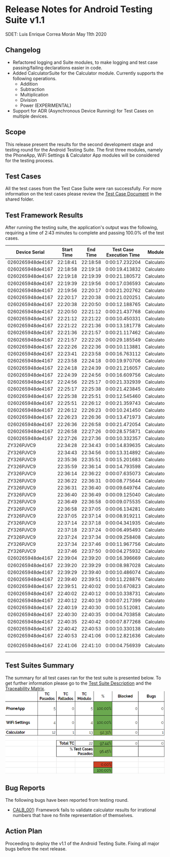 # Release Notes for Android Testing Suite v1.1
SDET: Luis Enrique Correa Morán
May 11th 2020

## Changelog
* Refactored logging and Suite modules, to make logging and test case passing/failing declarations easier in code.
* Added CalculatorSuite for the Calculator module. Currently supports the following operations.
    * Addition
    * Subtraction
    * Multiplication
    * Division
    * Power (EXPERIMENTAL)
* Support for ADR (Asynchronous Device Running) for Test Cases on multiple devices.

## Scope
This release present the results for the second development stage and testing round for the Android Testing Suite. The first three modules, namely the PhoneApp, WiFi Settings & Calculator App modules will be considered for the testing process.

## Test Cases
All the test cases from the Test Case Suite were ran successfully. For more information on the test cases please review the [Test Case Document](https://docs.google.com/spreadsheets/d/13U0UXEtuSqAp-kqhkFW-uvMW_utKNBC43l2fw9tXQbw/edit#gid=0) in the shared folder.

## Test Framework Results
After running the testing suite, the application's output was the following, requiring a time of 2:43 minutes tu complete and passing 100.0% of the test cases.

|Device Serial|Start Time |End Time |Test Case Execution Time |Module |Test Case ID  |Status |                                                                       |
|----------------|---------|---------|---------------|-----------|--------|-------|-----------------------------------------------------------------------|
|0260265948de4167| 22:18:41| 22:18:58| 0:00:17.232204| Calculator| CAL_001| PASSED|                                                                       |
|0260265948de4167| 22:18:58| 22:19:18| 0:00:19.413832| Calculator| CAL_002| PASSED|                                                                       |
|0260265948de4167| 22:19:18| 22:19:39| 0:00:21.180572| Calculator| CAL_003| PASSED|                                                                       |
|0260265948de4167| 22:19:39| 22:19:56| 0:00:17.036593| Calculator| CAL_004| PASSED|                                                                       |
|0260265948de4167| 22:19:56| 22:20:17| 0:00:21.202762| Calculator| CAL_005| PASSED|                                                                       |
|0260265948de4167| 22:20:17| 22:20:38| 0:00:21.020251| Calculator| CAL_006| PASSED|                                                                       |
|0260265948de4167| 22:20:38| 22:20:50| 0:00:12.188765| Calculator| CAL_007| PASSED|                                                                       |
|0260265948de4167| 22:20:50| 22:21:12| 0:00:21.437768| Calculator| CAL_008| PASSED|                                                                       |
|0260265948de4167| 22:21:12| 22:21:22| 0:00:10.450331| Calculator| CAL_009| PASSED|                                                                       |
|0260265948de4167| 22:21:22| 22:21:36| 0:00:13.181778| Calculator| CAL_010| PASSED|                                                                       |
|0260265948de4167| 22:21:36| 22:21:57| 0:00:21.117462| Calculator| CAL_011| PASSED|                                                                       |
|0260265948de4167| 22:21:57| 22:22:26| 0:00:29.185549| Calculator| CAL_012| PASSED|                                                                       |
|0260265948de4167| 22:22:26| 22:22:36| 0:00:10.113881| Calculator| CAL_013| PASSED|                                                                       |
|0260265948de4167| 22:23:41| 22:23:58| 0:00:16.763112| Calculator| CAL_001| PASSED|                                                                       |
|0260265948de4167| 22:23:58| 22:24:18| 0:00:19.970706| Calculator| CAL_002| PASSED|                                                                       |
|0260265948de4167| 22:24:18| 22:24:39| 0:00:21.216057| Calculator| CAL_003| PASSED|                                                                       |
|0260265948de4167| 22:24:39| 22:24:56| 0:00:16.609756| Calculator| CAL_004| PASSED|                                                                       |
|0260265948de4167| 22:24:56| 22:25:17| 0:00:21.332939| Calculator| CAL_005| PASSED|                                                                       |
|0260265948de4167| 22:25:17| 22:25:38| 0:00:21.423845| Calculator| CAL_006| PASSED|                                                                       |
|0260265948de4167| 22:25:38| 22:25:51| 0:00:12.545460| Calculator| CAL_007| PASSED|                                                                       |
|0260265948de4167| 22:25:51| 22:26:12| 0:00:21.359743| Calculator| CAL_008| PASSED|                                                                       |
|0260265948de4167| 22:26:12| 22:26:23| 0:00:10.241450| Calculator| CAL_009| PASSED|                                                                       |
|0260265948de4167| 22:26:23| 22:26:36| 0:00:13.471973| Calculator| CAL_010| PASSED|                                                                       |
|0260265948de4167| 22:26:36| 22:26:58| 0:00:21.472054| Calculator| CAL_011| PASSED|                                                                       |
|0260265948de4167| 22:26:58| 22:27:26| 0:00:28.575871| Calculator| CAL_012| PASSED|                                                                       |
|0260265948de4167| 22:27:26| 22:27:36| 0:00:10.332357| Calculator| CAL_013| PASSED|                                                                       |
|ZY326PJVC9      | 22:34:28| 22:34:43| 0:00:14.839635| Calculator| CAL_001| PASSED|                                                                       |
|ZY326PJVC9      | 22:34:43| 22:34:56| 0:00:13.314892| Calculator| CAL_002| PASSED|                                                                       |
|ZY326PJVC9      | 22:35:36| 22:35:51| 0:00:15.201683| Calculator| CAL_001| PASSED|                                                                       |
|ZY326PJVC9      | 22:35:59| 22:36:14| 0:00:14.793598| Calculator| CAL_001| PASSED|                                                                       |
|ZY326PJVC9      | 22:36:14| 22:36:22| 0:00:07.635073| Calculator| CAL_002| PASSED|                                                                       |
|ZY326PJVC9      | 22:36:22| 22:36:31| 0:00:08.775644| Calculator| CAL_003| PASSED|                                                                       |
|ZY326PJVC9      | 22:36:31| 22:36:40| 0:00:09.649764| Calculator| CAL_004| PASSED|                                                                       |
|ZY326PJVC9      | 22:36:40| 22:36:49| 0:00:09.125040| Calculator| CAL_005| PASSED|                                                                       |
|ZY326PJVC9      | 22:36:49| 22:36:58| 0:00:09.075535| Calculator| CAL_006| PASSED|                                                                       |
|ZY326PJVC9      | 22:36:58| 22:37:05| 0:00:06.134281| Calculator| CAL_007| PASSED|                                                                       |
|ZY326PJVC9      | 22:37:05| 22:37:14| 0:00:08.919211| Calculator| CAL_008| PASSED|                                                                       |
|ZY326PJVC9      | 22:37:14| 22:37:18| 0:00:04.341935| Calculator| CAL_009| PASSED|                                                                       |
|ZY326PJVC9      | 22:37:18| 22:37:24| 0:00:06.495493| Calculator| CAL_010| PASSED|                                                                       |
|ZY326PJVC9      | 22:37:24| 22:37:34| 0:00:09.258408| Calculator| CAL_011| PASSED|                                                                       |
|ZY326PJVC9      | 22:37:34| 22:37:46| 0:00:11.967756| Calculator| CAL_012| PASSED|                                                                       |
|ZY326PJVC9      | 22:37:46| 22:37:50| 0:00:04.275932| Calculator| CAL_013| FAILED| (expected:received) (0.33333333333:0.333333333)                       |
|0260265948de4167| 22:39:04| 22:39:20| 0:00:16.396669| Calculator| CAL_001| PASSED|                                                                       |
|0260265948de4167| 22:39:20| 22:39:29| 0:00:08.987028| Calculator| CAL_002| PASSED|                                                                       |
|0260265948de4167| 22:39:29| 22:39:40| 0:00:10.486074| Calculator| CAL_003| PASSED|                                                                       |
|0260265948de4167| 22:39:40| 22:39:51| 0:00:11.228876| Calculator| CAL_004| PASSED|                                                                       |
|0260265948de4167| 22:39:51| 22:40:02| 0:00:10.670823| Calculator| CAL_005| PASSED|                                                                       |
|0260265948de4167| 22:40:02| 22:40:12| 0:00:10.338731| Calculator| CAL_006| PASSED|                                                                       |
|0260265948de4167| 22:40:12| 22:40:19| 0:00:07.217399| Calculator| CAL_007| PASSED|                                                                       |
|0260265948de4167| 22:40:19| 22:40:30| 0:00:10.512081| Calculator| CAL_008| PASSED|                                                                       |
|0260265948de4167| 22:40:30| 22:40:35| 0:00:04.703858| Calculator| CAL_009| PASSED|                                                                       |
|0260265948de4167| 22:40:35| 22:40:42| 0:00:07.877268| Calculator| CAL_010| PASSED|                                                                       |
|0260265948de4167| 22:40:42| 22:40:53| 0:00:10.330138| Calculator| CAL_011| PASSED|                                                                       |
|0260265948de4167| 22:40:53| 22:41:06| 0:00:12.821636| Calculator| CAL_012| PASSED|                                                                       |
|0260265948de4167| 22:41:06| 22:41:10| 0:00:04.756939| Calculator| CAL_013| FAILED| (expected:received) (0.33333333333:0.33333333333333333333333333333333)|


## Test Suites Summary
The summary for all test cases ran for the test suite is presented below. To get further information please go to the [Test Suite Description](https://docs.google.com/spreadsheets/d/13U0UXEtuSqAp-kqhkFW-uvMW_utKNBC43l2fw9tXQbw/edit#gid=0) and the [Traceability Matrix](https://docs.google.com/spreadsheets/d/12QFADBlV2T41ou9senq9e25IrHtyodsENkYXOv9_WGg/edit#gid=0).
![Summary](img/summary_v11.png)

## Bug Reports
The following bugs have been reported from testing round.

* [CALB_001](https://github.com/PrettyBoyHelios/SQAII/issues/5): Framework fails to validate calculator results for irrational numbers that have no finite representation of themselves.

## Action Plan
Proceeding to deploy the v1.1 of the Android Testing Suite. Fixing all major bugs before the next release.